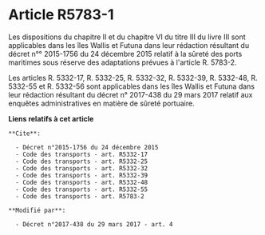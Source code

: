 # Article R5783-1

Les dispositions du chapitre II et du chapitre VI du titre III du livre III sont applicables dans les îles Wallis et Futuna
dans leur rédaction résultant du décret n°° 2015-1756 du 24 décembre 2015 relatif à la sûreté des ports maritimes sous
réserve des adaptations prévues à l'article R. 5783-2. 

Les articles R. 5332-17, R. 5332-25, R. 5332-32, R. 5332-39, R. 5332-48, R. 5332-55 et R. 5332-56 sont applicables dans les
îles Wallis et Futuna dans leur rédaction résultant du décret n° 2017-438 du 29 mars 2017 relatif aux enquêtes
administratives en matière de sûreté portuaire.

**Liens relatifs à cet article**

	**Cite**:

	  - Décret n°2015-1756 du 24 décembre 2015
	  - Code des transports - art. R5332-17
	  - Code des transports - art. R5332-25
	  - Code des transports - art. R5332-32
	  - Code des transports - art. R5332-39
	  - Code des transports - art. R5332-48
	  - Code des transports - art. R5332-55
	  - Code des transports - art. R5783-2

	**Modifié par**:

	  - Décret n°2017-438 du 29 mars 2017 - art. 4
